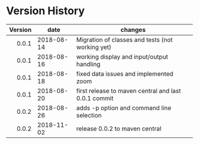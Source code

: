 # Version History
| Version | date       |  changes 
| ------: | ---------- | ------------------------
|   0.0.1 | 2018-08-14 | Migration of classes and tests (not working yet)
|   0.0.1 | 2018-08-16 | working display and input/output handling
|   0.0.1 | 2018-08-18 | fixed data issues and implemented zoom 
|   0.0.1 | 2018-08-20 | first release to maven central and last 0.0.1 commit
|   0.0.2 | 2018-08-26 | adds -p option and command line selection 
|   0.0.2 | 2018-11-02 | release 0.0.2 to maven central 
